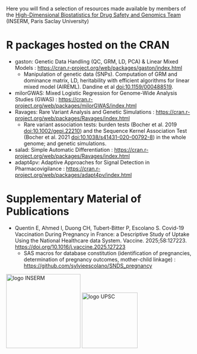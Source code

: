 
Here you will find a selection of resources made available by members of the [High-Dimensional Biostatistics for Drug Safety and Genomics Team](https://cesp.inserm.fr/en/equipe/high-dimensional-biostatistics) (INSERM, Paris Saclay University)

# R packages hosted on the CRAN

- gaston: Genetic Data Handling (QC, GRM, LD, PCA) & Linear Mixed Models : <https://cran.r-project.org/web/packages/gaston/index.html>
  - Manipulation of genetic data (SNPs). Computation of GRM and dominance matrix, LD, heritability with efficient algorithms for linear mixed model (AIREML). Dandine et al <doi:10.1159/000488519>.
- milorGWAS: Mixed Logistic Regression for Genome-Wide Analysis Studies (GWAS) : <https://cran.r-project.org/web/packages/milorGWAS/index.html>
- Ravages: Rare Variant Analysis and Genetic Simulations : <https://cran.r-project.org/web/packages/Ravages/index.html>
  - Rare variant association tests: burden tests (Bocher et al. 2019 <doi:10.1002/gepi.22210>) and the Sequence Kernel Association Test (Bocher et al. 2021 <doi:10.1038/s41431-020-00792-8>) in the whole genome; and genetic simulations.
- salad: Simple Automatic Differentiation : <https://cran.r-project.org/web/packages/Ravages/index.html>
- adapt4pv: Adaptive Approaches for Signal Detection in Pharmacovigilance : <https://cran.r-project.org/web/packages/adapt4pv/index.html>

# Supplementary Material of Publications
- Quentin E, Ahmed I, Duong CH, Tubert-Bitter P, Escolano S. Covid-19 Vaccination During Pregnancy in France: a Descriptive Study of Uptake Using the National Healthcare data System. Vaccine. 2025;58:127223. <https://doi.org/10.1016/j.vaccine.2025.127223>
  - SAS macros for database constitution (identification of pregnancies, determination of pregnancy outcomes, mother-child linkage) : <https://github.com/sylvieescolano/SNDS_pregnancy>  


<!--- # SAS macros
-->




<img src="https://upload.wikimedia.org/wikipedia/commons/c/cd/Inserm.svg" alt="logo INSERM" width="200px">
<img src="https://hal.archives-ouvertes.fr/UNIV-PARIS-SACLAY/public/logo_UP_saclay_final.png" alt="logo UPSC" width="150px">
